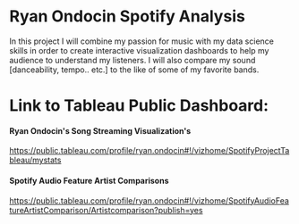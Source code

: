 # Ryan Ondocin Spotify Analysis

In this project I will combine my passion for music with my data science skills in order to create interactive visualization dashboards to help my audience to understand my listeners. I will also compare my sound [danceability, tempo.. etc.] to the like of some of my favorite bands.
# Link to Tableau Public Dashboard:  

#### Ryan Ondocin's Song Streaming Visualization's
https://public.tableau.com/profile/ryan.ondocin#!/vizhome/SpotifyProjectTableau/mystats

#### Spotify Audio Feature Artist Comparisons
https://public.tableau.com/profile/ryan.ondocin#!/vizhome/SpotifyAudioFeatureArtistComparison/Artistcomparison?publish=yes
